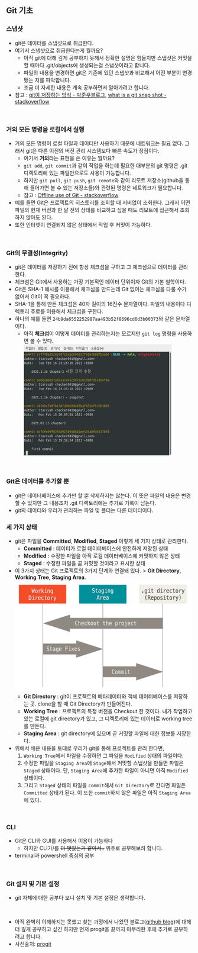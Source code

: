 ## Git 기초

### 스냅샷

- git은 데이터를 스냅샷으로 취급한다.
- 여기서 스냅샷으로 취급한다는게 뭘까요?
  - 아직 git에 대해 깊게 공부하지 못해서 정확한 설명은 힘들지만 스냅샷은 커밋을 할 때마다 .git/objects에 생성되는걸 스냅샷이라고 합니다.
  - 파일의 내용을 변경하면 git은 기존에 있던 스냅샷과 비교해서 어떤 부분이 변경됐는 지를 파악합니다.
  - 조금 더 자세한 내용은 계속 공부하면서 알아가려고 합니다.
- 참고 : [git이 저장하는 방식 - 박준우블로그](https://junwoo45.github.io/2019-09-03-git%EC%9D%B4%EC%A0%80%EC%9E%A5%ED%95%98%EB%8A%94%EB%B0%A9%EC%8B%9D/), [what is a git snap shot - stackoverflow](https://stackoverflow.com/questions/4964099/what-is-a-git-snapshot)

<br>

### 거의 모든 명령을 로컬에서 실행

- 거의 모든 명령이 로컬 파일과 데이터만 사용하기 때문에 네트워크는 필요 없다. 그래서 git은 다른 이전의 버전 관리 시스템보다 빠른 속도가 장점이다.
  - 여기서 **거의**라는 표현을 쓴 이유는 뭘까요?
  - `git add`, `git commit`과 같이 작업을 하는데 필요한 대부분의 git 명령은 .git 디렉토리에 있는 파일만으로도 사용이 가능합니다.
  - 하지만 `git pull`, `git push`, `git remote`와 같이 리모트 저장소(github을 통해 들어가면 볼 수 있는 저장소들)와 관련된 명령은 네트워크가 필요합니다.
  - 참고 : [Offline use of Git - stackoverflow](!https://stackoverflow.com/questions/41745601/offline-use-of-git)
- 예를 들면 Git은 프로젝트의 히스토리를 조회할 때 서버없이 조회한다. 그래서 어떤 파일의 현재 버전과 한 달 전의 상태를 비교하고 싶을 때도 리모트에 접근해서 조회하지 않아도 된다.
- 또한 인터넷이 연결되지 않은 상태에서 작업 후 커밋이 가능하다.

<br>

### Git의 무결성(Integrity)

- git은 데이터를 저장하기 전에 항상 체크섬을 구하고 그 체크섬으로 데이터를 관리한다.
- 체크섬은 Git에서 사용하는 가장 기본적인 데이터 단위이자 Git의 기본 철학이다.
- Git은 SHA-1 해시를 이용해서 체크섬을 만드는데 Git 없이는 체크섬을 다룰 수가 없어서 Git이 꼭 필요하다.
- SHA-1을 통해 만든 체크섬은 40자 길이의 16진수 문자열이다. 파일의 내용이다 디렉토리 주로를 이용해서 체크섬을 구한다.
- 하나의 예를 들면 `24b9da6552252987aa493b52f8696cd6d3b00373`와 같은 문자열이다.
  - 아직 **체크섬**이 어떻게 데이터를 관리하는지는 모르지만 `git log` 명령을 사용하면 볼 수 있다.
    <img src="assets/git_log.png" width="400px" height="300px">

<br>

### Git은 데이터를 추가할 뿐

- git은 데이터베이스에 추가만 할 뿐 삭제하지는 않는다. 이 뜻은 파일의 내용은 변경할 수 있지만 그 내용조차 .git 디렉토리에는 추가로 기록이 남는다.
- git의 데이터와 우리가 관리하는 파일 및 폴더는 다른 데이터이다.

### 세 가지 상태

- git은 파일을 **Committed**, **Modified**, **Staged** 이렇게 세 가지 상태로 관리한다.
  - **Committed** : 데이터가 로컬 데이터베이스에 안전하게 저장된 상태
  - **Modified** : 수정한 파일을 아직 로컬 데이터베이스에 커밋하지 않은 상태
  - **Staged** : 수정한 파일을 곧 커밋할 것이라고 표시한 상태
- 이 3가지 상태는 Git 프로젝트의 3가지 단계와 연결돼 있다. > **Git Directory**, **Working Tree**, **Staging Area**.
  <img src="assets/git_project_3_steps.png" width="500px" height="300px">
  - **Git Directory** : git이 프로젝트의 메타데이터와 객체 데이터베이스를 저장하는 곳. clone을 할 때 Git Directory가 만들어진다.
  - **Working Tree** : 프로젝트의 특정 버전을 Checkout 한 것이다. 내가 작업하고 있는 로컬에 git directory가 있고, 그 디렉토리에 있는 데이터로 working tree를 만든다.
  - **Staging Area** : git directory에 있으며 곧 커밋할 파일에 대한 정보를 저장한다.
- 위에서 배운 내용을 토대로 우리가 git을 통해 프로젝트를 관리 한다면,
  1. `Working Tree`에서 파일을 수정하면 그 파일을 `Modified` 상태의 파일이다.
  2. 수정한 파일을 `Staging Area`에 `Stage`해서 커밋할 스냅샷을 만들면 파일은 `Staged` 상태이다. 단, `Staging Area`에 추가한 파일이 아니면 아직 `Modified` 상태이다.
  3. 그리고 `Staged` 상태의 파일을 `commit`해서 `Git Directory`로 간다면 파일은 `Committed` 상태가 된다. 이 또한 `commit`하지 않은 파일은 아직 `Staging Area`에 있다.

<br>

### CLI

- Git은 CLI와 GUI를 사용해서 이용이 가능하다
  - 하지만 CLI가/를 ~~더 멋있는거 같아서..~~ 위주로 공부해보려 합니다.
- terminal과 powershell 중심의 공부

<br>

### Git 설치 및 기본 설정

- git 자체에 대한 공부다 보니 설치 및 기본 설정은 생략합니다.

<br>

- 아직 완벽히 이해하지는 못했고 찾는 과정에서 나왔던 블로그([github blog](https://github.blog/2020-12-17-commits-are-snapshots-not-diffs/))에 대해 더 깊게 공부하고 싶긴 하지만 먼저 progit을 끝까지 마무리한 후에 추가로 공부하려고 합니다.
- 사진출처: [progit](https://git-scm.com/book/en/v2/Getting-Started-What-is-Git%3F)
